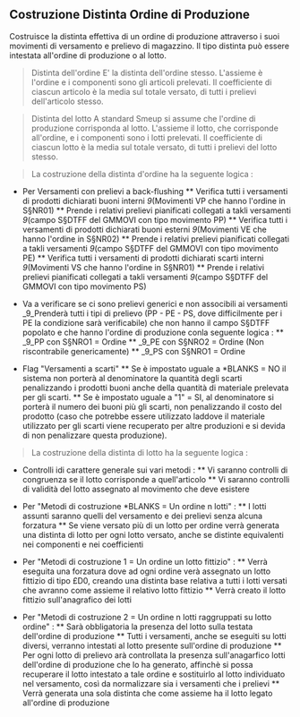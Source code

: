 ## Costruzione Distinta Ordine di Produzione

Costruisce la distinta effettiva di un ordine di produzione attraverso i suoi movimenti di versamento e prelievo di magazzino.
Il tipo distinta può essere intestata all'ordine di produzione o al lotto.

>Distinta dell'ordine
E' la distinta dell'ordine stesso. L'assieme è l'ordine e i componenti sono gli articoli prelevati.
Il coefficiente di ciascun articolo è la media sul totale versato, di tutti i prelievi dell'articolo stesso.

>Distinta del lotto
A standard Smeup si assume che l'ordine di produzione corrisponda al lotto.
L'assieme il lotto, che corrisponde all'ordine, e i componenti sono i lotti prelevati.
Il coefficiente di ciascun lotto è la media sul totale versato, di tutti i prelievi del lotto stesso.

>La costruzione della distinta d'ordine ha la seguente logica : 
 * Per Versamenti con prelievi a back-flushing
 ** Verifica tutti i versamenti di prodotti dichiarati buoni interni _9_(Movimenti VP che hanno l'ordine in S§NR01)
 ** Prende i relativi prelievi pianificati collegati a takli versamenti _9_(campo S§DTFF del GMMOVI con tipo movimento PP)
 ** Verifica tutti i versamenti di prodotti dichiarati buoni esterni _9_(Movimenti VE che hanno l'ordine in S§NR02)
 ** Prende i relativi prelievi pianificati collegati a takli versamenti _9_(campo S§DTFF del GMMOVI con tipo movimento PE)
 ** Verifica tutti i versamenti di prodotti dichiarati scarti interni _9_(Movimenti VS che hanno l'ordine in S§NR01)
 ** Prende i relativi prelievi pianificati collegati a takli versamenti _9_(campo S§DTFF del GMMOVI con tipo movimento PS)

 * Va a verificare se ci sono prelievi generici e non associbili ai versamenti
 _9_Prenderà tutti i tipi di prelievo (PP - PE - PS, dove difficilmente per i PE la condizione sarà verificabile) che non hanno il campo S§DTFF popolato e che hanno l'ordine di produzione conla seguente logica : 
 ** _9_PP con S§NRO1 = Ordine
 ** _9_PE con S§NRO2 = Ordine (Non riscontrabile genericamente)
 ** _9_PS con S§NRO1 = Ordine 

 * Flag "Versamenti a scarti"
 ** Se è impostato uguale a *BLANKS = NO il sistema non porterà al denominatore la quantità degli scarti penalizzando i prodotti buoni anche della quantità di materiale prelevata per gli scarti.
 ** Se è impostato uguale a "1" = SI, al denominatore si porterà il numero dei buoni più gli scarti, non penalizzando il costo del prodotto (caso che potrebbe essere utilizzato laddove il materiale utilizzato per gli scarti viene recuperato per altre produzioni e si devida di non penalizzare questa produzione).


>La costruzione della distinta di lotto ha la seguente logica : 
 * Controlli idi carattere generale sui vari metodi : 
 ** Vi saranno controlli di congruenza se il lotto corrisponde a quell'articolo
 ** Vi saranno controlli di validità del lotto assegnato al movimento che deve esistere

 * Per "Metodi di costruzione *BLANKS = Un ordine n lotti" : 
 ** I lotti assunti saranno quelli del versamento e dei prelievi senza alcuna forzatura
 ** Se viene versato più di un lotto per ordine verrà generata una distinta di lotto per     ogni lotto versato, anche se distinte equivalenti nei componenti e nei coefficienti

 * Per "Metodi di costruzione 1 = Un ordine un lotto fittizio" : 
 ** Verrà eseguita una forzatura dove ad ogni ordine verà assegnato un lotto fittizio     di tipo £D0, creando una distinta base relativa a tutti i lotti versati che avranno     come assieme il relativo lotto fittizio
 ** Verrà creato il lotto fittizio sull'anagrafico dei lotti


 * Per "Metodi di costruzione 2 = Un ordine n lotti raggruppati su lotto ordine" : 
 ** Sarà obbligatoria la presenza del lotto sulla testata dell'ordine di produzione
 ** Tutti i versamenti, anche se eseguiti su lotti diversi, verranno intestati al lotto     presente sull'ordine di produzione
 ** Per ogni lotto di prelievo arà controllata la presenza sull'anagarfico lotti dell'ordine     di produzione che lo ha generato, affinchè si possa recuperare il lotto intestato a tale     ordine e sostituirlo al lotto individuato nel versamento, così da normalizzare sia i     versamenti che i prelievi
 ** Verrà generata una sola distinta che come assieme ha il lotto legato all'ordine di     produzione

